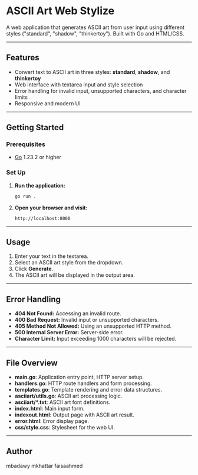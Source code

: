 # ASCII Art Web Stylize

A web application that generates ASCII art from user input using different styles ("standard", "shadow", "thinkertoy"). Built with Go and HTML/CSS.

---

## Features

- Convert text to ASCII art in three styles: **standard**, **shadow**, and **thinkertoy**
- Web interface with textarea input and style selection
- Error handling for invalid input, unsupported characters, and character limits
- Responsive and modern UI

---

## Getting Started

### Prerequisites

- [Go](https://golang.org/dl/) 1.23.2 or higher

### Set Up

1. **Run the application:**
    ```sh
    go run .
    ```

2. **Open your browser and visit:**
    ```
    http://localhost:8000
    ```

---

## Usage

1. Enter your text in the textarea.
2. Select an ASCII art style from the dropdown.
3. Click **Generate**.
4. The ASCII art will be displayed in the output area.

---

## Error Handling

- **404 Not Found:** Accessing an invalid route.
- **400 Bad Request:** Invalid input or unsupported characters.
- **405 Method Not Allowed:** Using an unsupported HTTP method.
- **500 Internal Server Error:** Server-side error.
- **Character Limit:** Input exceeding 1000 characters will be rejected.

---

## File Overview

- **main.go**: Application entry point, HTTP server setup.
- **handlers.go**: HTTP route handlers and form processing.
- **templates.go**: Template rendering and error data structures.
- **asciiart/utils.go**: ASCII art processing logic.
- **asciiart/*.txt**: ASCII art font definitions.
- **index.html**: Main input form.
- **indexout.html**: Output page with ASCII art result.
- **error.html**: Error display page.
- **css/style.css**: Stylesheet for the web UI.

---

## Author

mbadawy
mkhattar
faisaahmed
